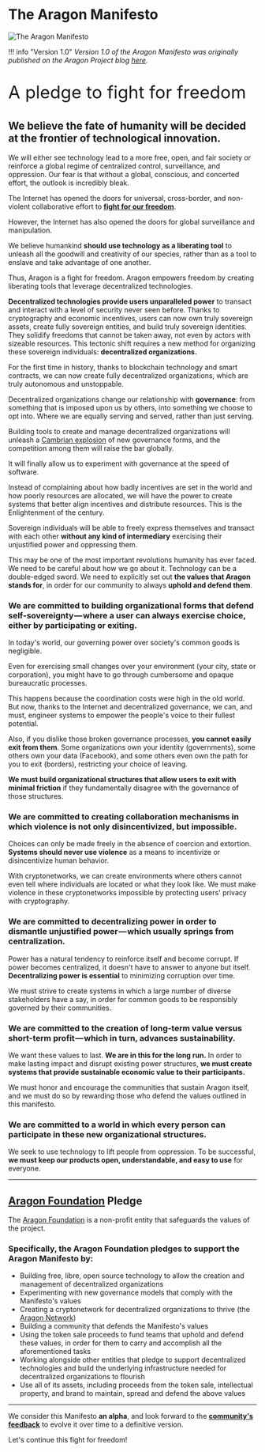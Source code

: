 # The Aragon Manifesto

![The Aragon Manifesto](../design/artwork/basic/26.jpg)

!!! info "Version 1.0"
    _Version 1.0 of the Aragon Manifesto was originally published on the Aragon Project blog [here](https://blog.aragon.org/the-aragon-manifesto-4a21212eac03/)._

<p style="font-size:2.2rem;">
A pledge to fight for freedom
</p>

## **We believe the fate of humanity will be decided at the frontier of technological innovation.**

We will either see technology lead to a more free, open, and fair society or reinforce a global regime of centralized control, surveillance, and oppression. Our fear is that without a global, conscious, and concerted effort, the outlook is incredibly bleak.

The Internet has opened the doors for universal, cross-border, and non-violent collaborative effort to [**fight for our freedom**](https://www.youtube.com/watch?v=AqjIWmiAidw).

However, the Internet has also opened the doors for global surveillance and manipulation.

We believe humankind **should use technology as a liberating tool** to unleash all the goodwill and creativity of our species, rather than as a tool to enslave and take advantage of one another.

Thus, Aragon is a fight for freedom. Aragon empowers freedom by creating liberating tools that leverage decentralized technologies.

**Decentralized technologies provide users unparalleled power** to transact and interact with a level of security never seen before. Thanks to cryptography and economic incentives, users can now own truly sovereign assets, create fully sovereign entities, and build truly sovereign identities. They solidify freedoms that cannot be taken away, not even by actors with sizeable resources. This tectonic shift requires a new method for organizing these sovereign individuals: **decentralized organizations.**

For the first time in history, thanks to blockchain technology and smart contracts, we can now create fully decentralized organizations, which are truly autonomous and unstoppable.

Decentralized organizations change our relationship with **governance**: from something that is imposed upon us by others, into something we choose to opt into. Where we are equally serving and served, rather than just serving.

Building tools to create and manage decentralized organizations will unleash a [Cambrian explosion](https://en.wikipedia.org/wiki/Cambrian_explosion) of new governance forms, and the competition among them will raise the bar globally.

It will finally allow us to experiment with governance at the speed of software.

Instead of complaining about how badly incentives are set in the world and how poorly resources are allocated, we will have the power to create systems that better align incentives and distribute resources. This is the Enlightenment of the century.

Sovereign individuals will be able to freely express themselves and transact with each other **without any kind of intermediary** exercising their unjustified power and oppressing them.

This may be one of the most important revolutions humanity has ever faced. We need to be careful about how we go about it. Technology can be a double-edged sword. We need to explicitly set out **the values that Aragon stands for**, in order for our community to always **uphold and defend them**.

### **We are committed to building organizational forms that defend self-sovereignty — where a user can always exercise choice, either by participating or exiting.**

In today's world, our governing power over society's common goods is negligible.

Even for exercising small changes over your environment (your city, state or corporation), you might have to go through cumbersome and opaque bureaucratic processes.

This happens because the coordination costs were high in the old world. But now, thanks to the Internet and decentralized governance, we can, and must, engineer systems to empower the people's voice to their fullest potential.

Also, if you dislike those broken governance processes, **you cannot easily exit from them**. Some organizations own your identity (governments), some others own your data (Facebook), and some others even own the path for you to exit (borders), restricting your choice of leaving.

**We must build organizational structures that allow users to exit with minimal friction** if they fundamentally disagree with the governance of those structures.

### **We are committed to creating collaboration mechanisms in which violence is not only disincentivized, but impossible.**

Choices can only be made freely in the absence of coercion and extortion. **Systems should never use violence** as a means to incentivize or disincentivize human behavior.

With cryptonetworks, we can create environments where others cannot even tell where individuals are located or what they look like. We must make violence in these cryptonetworks impossible by protecting users' privacy with cryptography.

### **We are committed to decentralizing power in order to dismantle unjustified power — which usually springs from centralization.**

Power has a natural tendency to reinforce itself and become corrupt. If power becomes centralized, it doesn't have to answer to anyone but itself. **Decentralizing power is essential** to minimizing corruption over time.

We must strive to create systems in which a large number of diverse stakeholders have a say, in order for common goods to be responsibly governed by their communities.

### **We are committed to the creation of long-term value versus short-term profit — which in turn, advances sustainability.**

We want these values to last. **We are in this for the long run.** In order to make lasting impact and disrupt existing power structures, **we must create systems that provide sustainable economic value to their participants.**

We must honor and encourage the communities that sustain Aragon itself, and we must do so by rewarding those who defend the values outlined in this manifesto.

### **We are committed to a world in which every person can participate in these new organizational structures.**

We seek to use technology to lift people from oppression. To be successful, **we must keep our products open, understandable, and easy to use** for everyone.

___

## **[Aragon Foundation](https://aragon.org/foundation/) Pledge**

The [Aragon Foundation](https://aragon.org/foundation/) is a non-profit entity that safeguards the values of the project.

### **Specifically, the Aragon Foundation pledges to support the Aragon Manifesto by:**

- Building free, libre, open source technology to allow the creation and management of decentralized organizations
- Experimenting with new governance models that comply with the Manifesto's values
- Creating a cryptonetwork for decentralized organizations to thrive (the [Aragon Network](https://aragon.org/network))
- Building a community that defends the Manifesto's values
- Using the token sale proceeds to fund teams that uphold and defend these values, in order for them to carry and accomplish all the aforementioned tasks
- Working alongside other entities that pledge to support decentralized technologies and build the underlying infrastructure needed for decentralized organizations to flourish
- Use all of its assets, including proceeds from the token sale, intellectual property, and brand to maintain, spread and defend the above values

___

We consider this Manifesto **an alpha**, and look forward to the [**community's feedback**](https://aragon.chat/) to evolve it over time to a definitive version.

Let's continue this fight for freedom!

